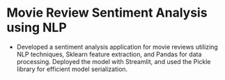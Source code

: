 # Movie Review Sentiment Analysis using NLP

- Developed a sentiment analysis application for movie reviews utilizing NLP techniques, Sklearn feature extraction, and Pandas for data processing. Deployed the model with Streamlit, and used the Pickle library for efficient model serialization.
